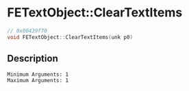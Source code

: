 # FETextObject::ClearTextItems
```c
// 0x00439f70
void FETextObject::ClearTextItems(unk p0)
```
## Description
```
Minimum Arguments: 1
Maximum Arguments: 1
```
